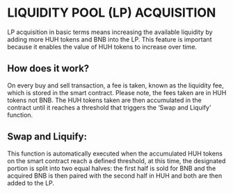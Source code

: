 # LIQUIDITY POOL (LP) ACQUISITION

LP acquisition in basic terms means increasing the available liquidity by adding more HUH tokens and BNB into the LP. This feature is important because it enables the value of HUH tokens to increase over time.&#x20;

## How does it work?&#x20;

On every buy and sell transaction, a fee is taken, known as the liquidity fee, which is stored in the smart contract. Please note, the fees taken are in HUH tokens not BNB. The HUH tokens taken are then accumulated in the contract until it reaches a threshold that triggers the ‘Swap and Liquify’ function.&#x20;

## Swap and Liquify:&#x20;

This function is automatically executed when the accumulated HUH tokens on the smart contract reach a defined threshold, at this time, the designated portion is split into two equal halves: the first half is sold for BNB and the acquired BNB is then paired with the second half in HUH and both are then added to the LP.&#x20;
